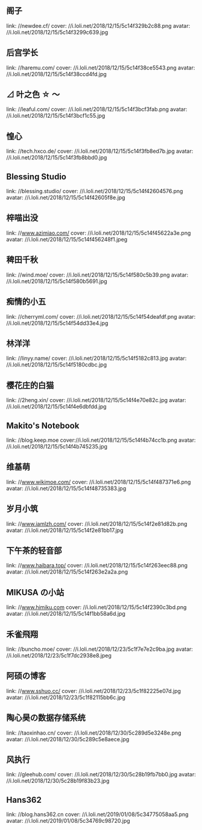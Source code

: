 ## 阁子

link: //newdee.cf/
cover: //i.loli.net/2018/12/15/5c14f329b2c88.png
avatar: //i.loli.net/2018/12/15/5c14f3299c639.jpg

## 后宫学长

link: //haremu.com/
cover: //i.loli.net/2018/12/15/5c14f38ce5543.png
avatar: //i.loli.net/2018/12/15/5c14f38ccd4fd.jpg

## ⊿ 叶之色 ☆ ～

link: //leaful.com/
cover: //i.loli.net/2018/12/15/5c14f3bcf3fab.png
avatar: //i.loli.net/2018/12/15/5c14f3bcf1c55.jpg

## 惶心

link: //tech.hxco.de/
cover: //i.loli.net/2018/12/15/5c14f3fb8ed7b.jpg
avatar: //i.loli.net/2018/12/15/5c14f3fb8bbd0.jpg

## Blessing Studio

link: //blessing.studio/
cover: //i.loli.net/2018/12/15/5c14f42604576.png
avatar: //i.loli.net/2018/12/15/5c14f42605f8e.jpg

## 梓喵出没

link: //www.azimiao.com/
cover: //i.loli.net/2018/12/15/5c14f45622a3e.png
avatar: //i.loli.net/2018/12/15/5c14f456248f1.jpeg

## 稗田千秋

link: //wind.moe/
cover: //i.loli.net/2018/12/15/5c14f580c5b39.png
avatar: //i.loli.net/2018/12/15/5c14f580b5691.jpg

## 痴情的小五

link: //cherryml.com/
cover: //i.loli.net/2018/12/15/5c14f54deafdf.png
avatar: //i.loli.net/2018/12/15/5c14f54dd33e4.jpg

## 林洋洋

link: //linyy.name/
cover: //i.loli.net/2018/12/15/5c14f5182c813.jpg
avatar: //i.loli.net/2018/12/15/5c14f5180cdbc.jpg

## 樱花庄的白猫

link: //2heng.xin/
cover: //i.loli.net/2018/12/15/5c14f4e70e82c.jpg
avatar: //i.loli.net/2018/12/15/5c14f4e6dbfdd.jpg

## Makito's Notebook

link: //blog.keep.moe
cover://i.loli.net/2018/12/15/5c14f4b74cc1b.png
avatar: //i.loli.net/2018/12/15/5c14f4b745235.jpg

## 维基萌

link: //www.wikimoe.com/
cover: //i.loli.net/2018/12/15/5c14f487371e6.png
avatar: //i.loli.net/2018/12/15/5c14f48735383.jpg

## 岁月小筑

link: //www.iamlzh.com/
cover: //i.loli.net/2018/12/15/5c14f2e81d82b.png
avatar: //i.loli.net/2018/12/15/5c14f2e81bb17.jpg

## 下午茶的轻音部

link: //www.haibara.top/
cover: //i.loli.net/2018/12/15/5c14f263eec88.png
avatar: //i.loli.net/2018/12/15/5c14f263e2a2a.png

## MIKUSA の小站

link: //www.himiku.com
cover: //i.loli.net/2018/12/15/5c14f2390c3bd.png
avatar: //i.loli.net/2018/12/15/5c14f1bb58a6d.jpg

## 禾雀飛翔

link: //buncho.moe/
cover: //i.loli.net/2018/12/23/5c1f7e7e2c9ba.jpg
avatar: //i.loli.net/2018/12/23/5c1f7dc2938e8.jpeg

## 阿硕の博客

link: //www.sshuo.cc/
cover: //i.loli.net/2018/12/23/5c1f82225e07d.jpg
avatar: //i.loli.net/2018/12/23/5c1f82115bb6c.jpg

## 陶心昊の数据存储系统

link: //taoxinhao.cn/
cover: //i.loli.net/2018/12/30/5c289d5e3248e.png
avatar: //i.loli.net/2018/12/30/5c289c5e8aece.jpg

## 风执行

link: //gleehub.com/
cover: //i.loli.net/2018/12/30/5c28b19fb7bb0.jpg
avatar: //i.loli.net/2018/12/30/5c28b19f83b23.jpg

## Hans362

link: //blog.hans362.cn
cover: //i.loli.net/2019/01/08/5c34775058aa5.png
avatar: //i.loli.net/2019/01/08/5c34769c98720.jpg
